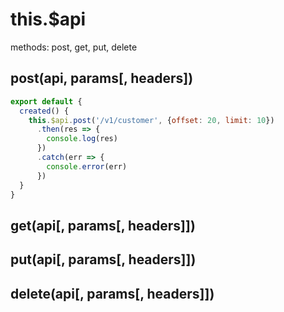 # this.$api

methods: post, get, put, delete

## post(api, params[, headers])

```javascript
export default {
  created() {
    this.$api.post('/v1/customer', {offset: 20, limit: 10})
      .then(res => {
        console.log(res)
      })
      .catch(err => {
        console.error(err)
      })
  }
}
```

## get(api[, params[, headers]])

## put(api[, params[, headers]])

## delete(api[, params[, headers]])
